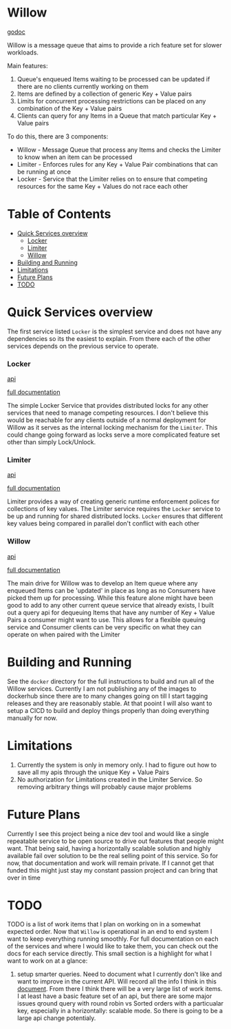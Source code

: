 # Willow
[godoc](https://pkg.go.dev/github.com/DanLavine/willow)


Willow is a message queue that aims to provide a rich feature set for slower workloads.

Main features:
1. Queue's enqueued Items waiting to be processed can be updated if there are no clients currently working on them
1. Items are defined by a collection of generic Key + Value pairs
1. Limits for concurrent processing restrictions can be placed on any combination of the Key + Value pairs
1. Clients can query for any Items in a Queue that match particular Key + Value pairs

To do this, there are 3 components:
* Willow - Message Queue that process any Items and checks the Limiter to know when an item can be processed
* Limiter - Enforces rules for any Key + Value Pair combinations that can be running at once
* Locker - Service that the Limiter relies on to ensure that competing resources for the same Key + Values do not race each other


# Table of Contents

- [Quick Services overview](#quick-services-overview)
  * [Locker](#locker)
  * [Limiter](#limiter)
  * [Willow](#willow)
- [Building and Running](#building-and-running)
- [Limitations](#limitations)
- [Future Plans](#future-plans)
- [TODO](#todo)

# Quick Services overview

The first service listed `Locker` is the simplest service and does not have any dependencies so its the easiest to explain.
From there each of the other services depends on the previous service to operate.

### Locker
[api](https://danlavine.github.io/willow/docs/openapi/locker/)

[full documentation](./docs/services/locker)

The simple Locker Service that provides distributed locks for any other services that need to manage competing resources.
I don't believe this would be reachable for any clients outside of a normal deployment for Willow as it serves as the internal
locking mechanism for the `Limiter`. This could change going forward as locks serve a more complicated feature set other than
simply Lock/Unlock.

### Limiter
[api](https://danlavine.github.io/willow/docs/openapi/limiter/)

[full documentation](./docs/services/limiter)


Limiter provides a way of creating generic runtime enforcement polices for collections of key values. The Limiter service
requires the `Locker` service to be up and running for shared distributed locks. `Locker` ensures that different
key values being compared in parallel don't conflict with each other


### Willow
[api](https://danlavine.github.io/willow/docs/openapi/willow/)

[full documentation](./docs/services/willow)

The main drive for Willow was to develop an Item queue where any enqueued Items can be 'updated' in place as long as
no Consumers have picked them up for processing. While this feature alone might have been good to add to any other current
queue service that already exists, I built out a query api for dequeuing Items that have any number of Key + Value Pairs a
consumer might want to use. This allows for a flexible queuing service and Consumer clients can be very specific on what
they can operate on when paired with the Limiter


# Building and Running

See the `docker` directory for the full instructions to build and run all of the Willow services. Currently I am not publishing
any of the images to dockerhub since there are to many changes going on till I start tagging releases and they are reasonably
stable. At that pooint I will also want to setup a CICD to build and deploy things properly than doing everything manually for now.

# Limitations

1. Currently the system is only in memory only. I had to figure out how to save all my apis through the unique Key + Value Pairs
2. No authorization for Limitations created in the Limiter Service. So removing arbitrary things will probably cause major
   problems

# Future Plans

Currently I see this project being a nice dev tool and would like a single repeatable service to be open source to drive
out features that people might want. That being said, having a horizontally scalable solution and highly available fail over
solution to be the real selling point of this service. So for now, that documentation and work will remain private. If I cannot
get that funded this might just stay my constant passion project and can bring that over in time


# TODO

TODO is a list of work items that I plan on working on in a somewhat expected order. Now that `Willow` is operational
in an end to end system I want to keep everything running smoothly. For full documentation on each of the services and where
I would like to take them, you can check out the docs for each service directly. This small section is a highlight for what
I want to work on at a glance:
  
1. setup smarter queries. Need to document what I currently don't like and want to improve in the current API.
   Will record all the info I think in this [document](./docs/services/general/rfc_general_query_improvements.md).
   From there I think there will be a very large list of work items. I at least have a basic feature set of an api, but there
   are some major issues qround query with round robin vs Sorted orders with a particualar key, especially in a horizontally:
   scalable mode. So there is going to be a large api change potentialy.

